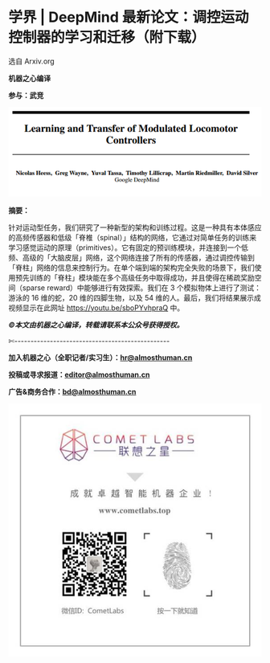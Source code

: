 # 学界 | DeepMind 最新论文：调控运动控制器的学习和迁移（附下载）

选自 Arxiv.org

**机器之心编译**

**参与：武竞**

**![](img/8cc66e37cb58c44a5cb4961edcae936a.jpg)** 

**摘要：**

针对运动型任务，我们研究了一种新型的架构和训练过程。这是一种具有本体感应的高频传感器和低级「脊椎（spinal）」结构的网络，它通过对简单任务的训练来学习感觉运动的原理（primitives）。它有固定的预训练模块，并连接到一个低频、高级的「大脑皮层」网络，这个网络连接了所有的传感器，通过调控传输到「脊柱」网络的信息来控制行为。在单个端到端的架构完全失败的场景下，我们使用预先训练的「脊柱」模块能在多个高级任务中取得成功，并且使得在稀疏奖励空间（sparse reward）中能够进行有效探索。我们在 3 个模拟物体上进行了测试：游泳的 16 维的蛇，20 维的四脚生物，以及 54 维的人。最后，我们将结果展示成视频显示在此网址 https://youtu.be/sboPYvhpraQ 中。

******©本文由机器之心编译，***转载请联系本公众号获得授权******。***

✄------------------------------------------------

**加入机器之心（全职记者/实习生）：hr@almosthuman.cn**

**投稿或寻求报道：editor@almosthuman.cn**

**广告&商务合作：bd@almosthuman.cn**

![](img/a573ff7d72f49f8fe283857b964d06fd.jpg)